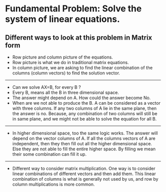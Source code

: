 # Fundamental Problem: Solve the system of linear equations.


## Different ways to look at this problem in Matrix form
- Row picture and column picture of the equations.
- Row picture is what we do in traditional matrix equations.
- In column picture, we are asking to find the linear combination of the columns (column vectors) to find the solution vector. 

---
 
 - Can we solve AX=B, for every B ?
 - Every B, means all the B in three dimensional space. 
 - The answer might depend on A. How could the answer become No.
 - When are we not able to produce the B. A can be considered as a vector with three columns. If any two columns of A lie in the same plane, then the answer is no. Because, any combination of two columns will still be in same plane, and we might not be able to solve the equation for all B.
 
 ---
 - In higher dimensional space, too the same logic works. The answer will depend on the vector columns of A. If all the columns vectors of A are independent, then they then fill out all the higher dimensional space. Else they are not able to fill the entire higher space. By filling we mean their some combination can fill it up. 
 
 ---
 - Different way to consider matrix multiplication. One way is to consider linear combinations of different vectors and then add them. This linear combination of columns is what is generally not used by us, and row by column multiplications is more common.
